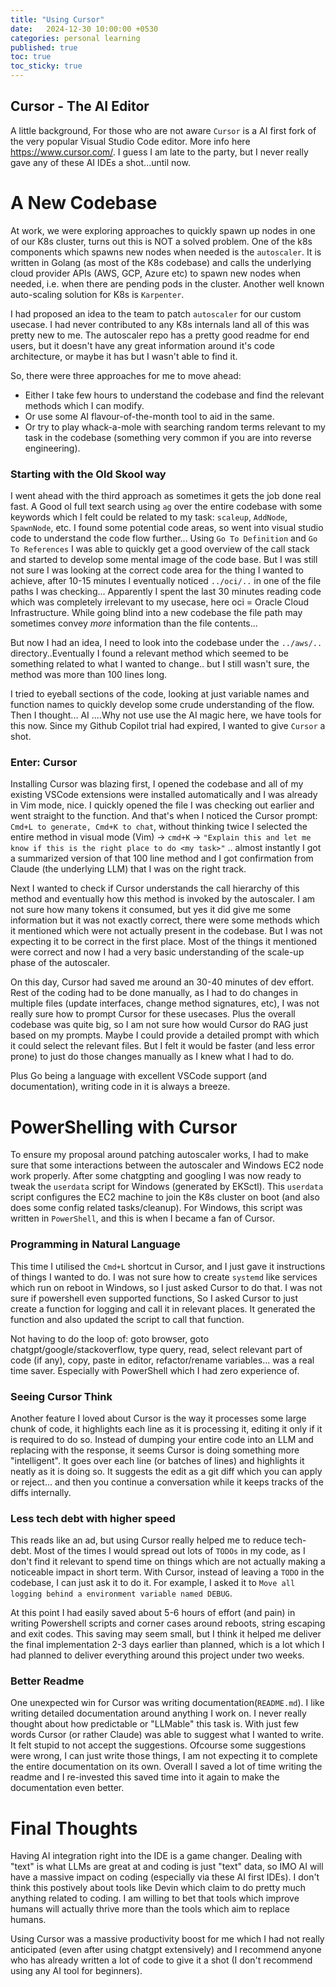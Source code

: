 ```yaml
---
title: "Using Cursor"
date:   2024-12-30 10:00:00 +0530
categories: personal learning  
published: true
toc: true
toc_sticky: true
---
```


## Cursor - The AI Editor
A little background, For those who are not aware `Cursor` is a AI first fork of the very popular Visual Studio Code editor. More info here https://www.cursor.com/.
I guess I am late to the party, but I never really gave any of these AI IDEs a shot...until now.

# A New Codebase
At work, we were exploring approaches to quickly spawn up nodes in one of our K8s cluster, turns out this is NOT a solved problem. One of the k8s components which spawns new nodes when needed is the `autoscaler`. It is written in Golang (as most of the K8s codebase) and calls the underlying cloud provider APIs (AWS, GCP, Azure etc) to spawn new nodes when needed, i.e. when there are pending pods in the cluster. Another well known auto-scaling solution for K8s is `Karpenter`.

I had proposed an idea to the team to patch `autoscaler` for our custom usecase. I had never contributed to any K8s internals land all of this was pretty new to me. The autoscaler repo has a pretty good readme for end users, but it doesn't have any great information around it's code architecture, or maybe it has but I wasn't able to find it.

So, there were three approaches for me to move ahead:
* Either I take few hours to understand the codebase and find the relevant methods which I can modify.
* Or use some AI flavour-of-the-month tool to aid in the same.
* Or try to play whack-a-mole with searching random terms relevant to my task in the codebase (something very common if you are into reverse engineering).

### Starting with the Old Skool way
I went ahead with the third approach as sometimes it gets the job done real fast. A Good ol full text search using `ag` over the entire codebase with some keywords which I felt could be related to my task: `scaleup`, `AddNode`, `SpawnNode`, etc.
I found some potential code areas, so went into visual studio code to understand the code flow further... Using `Go To Definition` and `Go To References` I was able to quickly get a good overview of the call stack and started to develop some mental image of the code base.
But I was still not sure I was looking at the correct code area for the thing I wanted to achieve, after 10-15 minutes I eventually noticed `../oci/..` in one of the file paths I was checking... Apparently I spent the last 30 minutes reading code which was completely irrelevant to my usecase, here oci = Oracle Cloud Infrastructure. While going blind into a new codebase the file path may sometimes convey *more* information than the file contents...

But now I had an idea, I need to look into the codebase under the `../aws/..` directory..Eventually I found a relevant method which seemed to be something related to what I wanted to change.. but I still wasn't sure, the method was more than 100 lines long. 

I tried to eyeball sections of the code, looking at just variable names and function names to quickly develop some crude understanding of the flow. Then I thought... AI ....Why not use use the AI magic here, we have tools for this now. Since my Github Copilot trial had expired, I wanted to give `Cursor` a shot.

### Enter: Cursor
Installing Cursor was blazing first, I opened the codebase and all of my existing VSCode extensions were installed automatically and I was already in Vim mode, nice. I quickly opened the file I was checking out earlier and went straight to the function. And that's when I noticed the Cursor prompt: `Cmd+L to generate, Cmd+K to chat`, without thinking twice I selected the entire method in visual mode (Vim) -> `cmd+K` -> `"Explain this and let me know if this is the right place to do <my task>"` .. almost instantly I got a summarized version of that 100 line method and I got confirmation from Claude (the underlying LLM) that I was on the right track.

Next I wanted to check if Cursor understands the call hierarchy of this method and eventually how this method is invoked by the autoscaler. I am not sure how many tokens it consumed, but yes it did give me some information but it was not exactly correct, there were some methods which it mentioned which were not actually present in the codebase.
But I was not expecting it to be correct in the first place. Most of the things it mentioned were correct and now I had a very basic understanding of the scale-up phase of the autoscaler.

On this day, Cursor had saved me around an 30-40 minutes of dev effort. Rest of the coding had to be done manually, as I had to do changes in multiple files (update interfaces, change method signatures, etc), I was not really sure how to prompt Cursor for these usecases. Plus the overall codebase was quite big, so I am not sure how would Cursor do RAG just based on my prompts. Maybe I could provide a detailed prompt with which it could select the relevant files. But I felt it would be faster (and less error prone) to just do those changes manually as I knew what I had to do.

Plus Go being a language with excellent VSCode support (and documentation), writing code in it is always a breeze.

# PowerShelling with Cursor
To ensure my proposal around patching autoscaler works, I had to make sure that some interactions between the autoscaler and Windows EC2 node work properly. After some chatgpting and googling I was now ready to tweak the `userdata` script for Windows (generated by EKSctl). This `userdata` script configures the EC2 machine to join the K8s cluster on boot (and also does some config related tasks/cleanup). For Windows, this script was written in `PowerShell`, and this is when I became a fan of Cursor.

### Programming in Natural Language
This time I utilised the `Cmd+L` shortcut in Cursor, and I just gave it instructions of things I wanted to do. I was not sure how to create `systemd` like services which run on reboot in Windows, so I just asked Cursor to do that. I was not sure if powershell even supported functions, So I asked Cursor to just create a function for logging and call it in relevant places. It generated the function and also updated the script to call that function.

Not having to do the loop of: goto browser, goto chatgpt/google/stackoverflow, type query, read, select relevant part of code (if any), copy, paste in editor, refactor/rename variables... was a real time saver. Especially with PowerShell which I had zero experience of.

### Seeing Cursor Think
Another feature I loved about Cursor is the way it processes some large chunk of code, it highlights each line as it is processing it, editing it only if it is required to do so. Instead of dumping your entire code into an LLM and replacing with the response, it seems Cursor is doing something more "intelligent". It goes over each line (or batches of lines) and highlights it neatly as it is doing so. It suggests the edit as a git diff which you can apply or reject... and then you continue a conversation while it keeps tracks of the diffs internally.

### Less tech debt with higher speed
This reads like an ad, but using Cursor really helped me to reduce tech-debt. Most of the times I would spread out lots of `TODOs` in my code, as I don't find it relevant to spend time on things which are not actually making a noticeable impact in short term. With Cursor, instead of leaving a `TODO` in the codebase, I can just ask it to do it. For example, I asked it to `Move all logging behind a environment variable named DEBUG`.

At this point I had easily saved about 5-6 hours of effort (and pain) in writing Powershell scripts and corner cases around reboots, string escaping and exit codes. This saving may seem small, but I think it helped me deliver the final implementation 2-3 days earlier than planned, which is a lot which I had planned to deliver everything around this project under two weeks.

### Better Readme
One unexpected win for Cursor was writing documentation(`README.md`). I like writing detailed documentation around anything I work on. I never really thought about how predictable or "LLMable" this task is. With just few words Cursor (or rather Claude) was able to suggest what I wanted to write. It felt stupid to not accept the suggestions. Ofcourse some suggestions were wrong, I can just write those things, I am not expecting it to complete the entire documentation on its own. Overall I saved a lot of time writing the readme and I re-invested this saved time into it again to make the documentation even better.

# Final Thoughts
Having AI integration right into the IDE is a game changer. Dealing with "text" is what LLMs are great at and coding is just "text" data, so IMO AI will have a massive impact on coding (especially via these AI first IDEs). I don't think this postively about tools like Devin which claim to do pretty much anything related to coding. I am willing to bet that tools which improve humans will actually thrive more than the tools which aim to replace humans.

Using Cursor was a massive productivity boost for me which I had not really anticipated (even after using chatgpt extensively) and I recommend anyone who has already written a lot of code to give it a shot (I don't recommend using any AI tool for beginners).